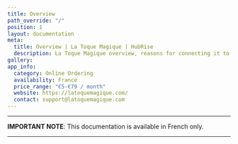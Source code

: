 ```yaml
---
title: Overview
path_override: "/"
position: 1
layout: documentation
meta:
  title: Overview | La Toque Magique | HubRise
  description: La Toque Magique overview, reasons for connecting it to HubRise and summary of integrated features. Synchronise data between your online ordering solution and your apps.
gallery: 
app_info:
  category: Online Ordering
  availability: France
  price_range: "€5-€79 / month"
  website: https://latoquemagique.com/
  contact: support@latoquemagique.com
---
```


---

**IMPORTANT NOTE**: This documentation is available <Link to="/fr/apps/la-toque-magique" addLocalePrefix={false}>in French only</Link>.

---
